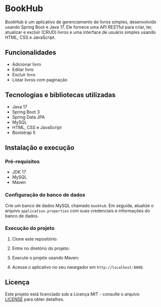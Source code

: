 # BookHub

BookHub é um aplicativo de gerenciamento de livros simples, desenvolvido usando Spring Boot e Java 17. Ele fornece uma API RESTful para criar, ler, atualizar e excluir (CRUD) livros e uma interface de usuário simples usando HTML, CSS e JavaScript.

## Funcionalidades

- Adicionar livro
- Editar livro
- Excluir livro
- Listar livros com paginação

## Tecnologias e bibliotecas utilizadas

- Java 17
- Spring Boot 3
- Spring Data JPA
- MySQL
- HTML, CSS e JavaScript
- Bootstrap 5

## Instalação e execução

### Pré-requisitos

- JDK 17
- MySQL
- Maven

### Configuração do banco de dados

Crie um banco de dados MySQL chamado `bookhub`. Em seguida, atualize o arquivo `application.properties` com suas credenciais e informações do banco de dados.


### Execução do projeto

1. Clone este repositório:

2. Entre no diretório do projeto:

3. Execute o projeto usando Maven:

4. Acesse o aplicativo no seu navegador em `http://localhost:8080`.

## Licença

Este projeto está licenciado sob a Licença MIT - consulte o arquivo [LICENSE](LICENSE) para obter detalhes.



